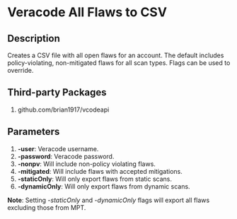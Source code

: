 # Veracode All Flaws to CSV

## Description
Creates a CSV file with all open flaws for an account. The default includes policy-violating, non-mitigated flaws for all scan types. Flags can be used to override.

## Third-party Packages
1. github.com/brian1917/vcodeapi

## Parameters
1.  **-user**: Veracode username.
2.  **-password**: Veracode password.
3. **-nonpv**: Will include non-policy violating flaws.
4. **-mitigated**: Will include flaws with accepted mitigations.
5. **-staticOnly**: Will only export flaws from static scans.
6. **-dynamicOnly**: Will only export flaws from dynamic scans.

**Note**: Setting _-staticOnly_ and _-dynamicOnly_ flags will export all flaws excluding those from MPT.